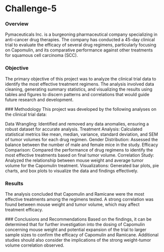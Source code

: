 # Challenge-5
### Overview
Pymaceuticals Inc. is a burgeoning pharmaceutical company specializing in anti-cancer drug therapies. The company has conducted a 45-day clinical trial to evaluate the efficacy of several drug regimens, particularly focusing on Capomulin, and its comparative performance against other treatments for squamous cell carcinoma (SCC).

### Objective
The primary objective of this project was to analyze the clinical trial data to identify the most effective treatment regimens. The analysis involved data cleaning, generating summary statistics, and visualizing the results using tables and figures to discern patterns and correlations that would guide future research and development.

### Methodology
This project was developed by the following analyses on the clinical trial data:

Data Wrangling: Identified and removed any data anomalies, ensuring a robust dataset for accurate analysis.
Treatment Analysis: Calculated statistical metrics like mean, median, variance, standard deviation, and SEM of tumor volumes for each drug regimen.
Gender Distribution: Assessed the balance between the number of male and female mice in the study.
Efficacy Comparison: Compared the performance of drug regimens to identify the most effective treatments based on final tumor volume.
Correlation Study: Analyzed the relationship between mouse weight and average tumor volume for the Capomulin treatment.
Visualizations: Generated bar plots, pie charts, and box plots to visualize the data and findings effectively.

### Results
The analysis concluded that Capomulin and Ramicane were the most effective treatments among the regimens tested. A strong correlation was found between mouse weight and tumor volume, which may affect treatment efficacy.

### Conclusions and Recommendations
Based on the findings, it can be determined that for further investigation into the dosing of Capomulin concerning mouse weight and potential expansion of the trial to larger sample sizes to confirm the efficacy of Capomulin and Ramicane. Additional studies should also consider the implications of the strong weight-tumor volume correlation observed.